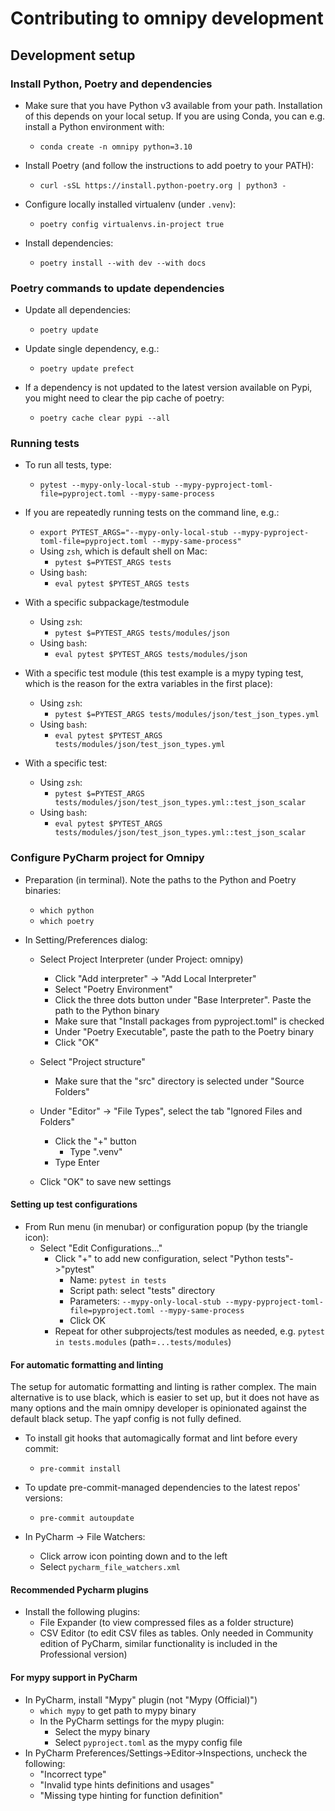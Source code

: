 # Contributing to omnipy development

## Development setup

### Install Python, Poetry and dependencies

- Make sure that you have Python v3 available from your path. Installation
  of this depends on your local setup. If you are using Conda, you can e.g. install
  a Python environment with:

  - `conda create -n omnipy python=3.10`

- Install Poetry (and follow the instructions to add poetry to your PATH):
  - `curl -sSL https://install.python-poetry.org | python3 -`

- Configure locally installed virtualenv (under `.venv`):
  - `poetry config virtualenvs.in-project true`

- Install dependencies:
  - `poetry install --with dev --with docs`


### Poetry commands to update dependencies

- Update all dependencies:
  - `poetry update`

- Update single dependency, e.g.:
  - `poetry update prefect`

- If a dependency is not updated to the latest version available on Pypi, you might need to clear
  the pip cache of poetry:
  - `poetry cache clear pypi --all`


### Running tests

- To run all tests, type:
  - `pytest --mypy-only-local-stub --mypy-pyproject-toml-file=pyproject.toml --mypy-same-process`

- If you are repeatedly running tests on the command line, e.g.:
  - `export PYTEST_ARGS="--mypy-only-local-stub --mypy-pyproject-toml-file=pyproject.toml --mypy-same-process"`
  - Using `zsh`, which is default shell on Mac:
    - `pytest $=PYTEST_ARGS tests`
  - Using `bash`:
    - `eval pytest $PYTEST_ARGS tests`

- With a specific subpackage/testmodule
  - Using `zsh`:
    - `pytest $=PYTEST_ARGS tests/modules/json`
  - Using `bash`:
    - `eval pytest $PYTEST_ARGS tests/modules/json`

- With a specific test module (this test example is a mypy typing test, which is the reason for the
  extra variables in the first place):
  - Using `zsh`:
    - `pytest $=PYTEST_ARGS tests/modules/json/test_json_types.yml`
  - Using `bash`:
    - `eval pytest $PYTEST_ARGS tests/modules/json/test_json_types.yml`

- With a specific test:
  - Using `zsh`:
    - `pytest $=PYTEST_ARGS tests/modules/json/test_json_types.yml::test_json_scalar`
  - Using `bash`:
    - `eval pytest $PYTEST_ARGS tests/modules/json/test_json_types.yml::test_json_scalar`


### Configure PyCharm project for Omnipy

- Preparation (in terminal). Note the paths to the Python and Poetry binaries:
  - `which python`
  - `which poetry`

- In Setting/Preferences dialog:
  - Select Project Interpreter (under Project: omnipy)
    - Click "Add interpreter" -> "Add Local Interpreter"
    - Select "Poetry Environment"
    - Click the three dots button under "Base Interpreter". Paste the path to the Python binary
    - Make sure that "Install packages from pyproject.toml" is checked
    - Under "Poetry Executable", paste the path to the Poetry binary
    - Click "OK"
  
  - Select "Project structure"
    - Make sure that the "src" directory is selected under "Source Folders"

  - Under "Editor" -> "File Types", select the tab "Ignored Files and Folders"
    - Click the "+" button
      - Type ".venv"
    - Type Enter

  - Click "OK" to save new settings

#### Setting up test configurations

  - From Run menu (in menubar) or configuration popup (by the triangle icon):
    - Select "Edit Configurations..."
      - Click "+" to add new configuration, select "Python tests"->"pytest"
        - Name: `pytest in tests`
        - Script path: select "tests" directory
        - Parameters: `--mypy-only-local-stub --mypy-pyproject-toml-file=pyproject.toml --mypy-same-process`
        - Click OK
      - Repeat for other subprojects/test modules as needed, e.g. `pytest in tests.modules` (path=`...tests/modules`)

#### For automatic formatting and linting

The setup for automatic formatting and linting is rather complex. The main alternative is to use 
black, which is easier to set up, but it does not have as many options and the main omnipy developer
is opinionated against the default black setup. The yapf config is not fully
defined. 

- To install git hooks that automagically format and lint before every commit:
  - `pre-commit install`

- To update pre-commit-managed dependencies to the latest repos' versions:
  - `pre-commit autoupdate`

- In PyCharm -> File Watchers:
  - Click arrow icon pointing down and to the left
  - Select `pycharm_file_watchers.xml`

#### Recommended Pycharm plugins

- Install the following plugins:
  - File Expander (to view compressed files as a folder structure)
  - CSV Editor (to edit CSV files as tables. Only needed in Community edition of PyCharm, similar 
    functionality is included in the Professional version)

#### For mypy support in PyCharm

- In PyCharm, install "Mypy" plugin (not "Mypy (Official)")
  - `which mypy` to get path to mypy binary
  - In the PyCharm settings for the mypy plugin:
    - Select the mypy binary 
    - Select `pyproject.toml` as the mypy config file
- In PyCharm Preferences/Settings->Editor->Inspections, uncheck the following:
  - "Incorrect type"
  - "Invalid type hints definitions and usages"
  - "Missing type hinting for function definition"
